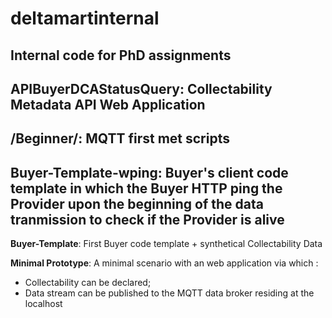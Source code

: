 # deltamartinternal
Internal code for PhD assignments
--
**APIBuyerDCAStatusQuery**:
Collectability Metadata API Web Application
--
**/Beginner/**:
MQTT first met scripts
--
**Buyer-Template-wping**:
Buyer's client code template in which the Buyer HTTP ping the Provider upon the beginning of the data tranmission to check if the Provider is alive
--
**Buyer-Template**:
First Buyer code template + synthetical Collectability Data

**Minimal Prototype**:
A minimal scenario with an web application via which :
- Collectability can be declared;
- Data stream can be published to the MQTT data broker residing at the localhost 
